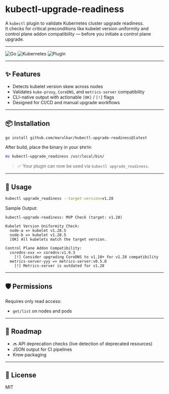 # kubectl-upgrade-readiness

A `kubectl` plugin to validate Kubernetes cluster upgrade readiness.  
It checks for critical preconditions like kubelet version uniformity and control plane addon compatibility — before you initiate a control plane upgrade.

---

![Go](https://img.shields.io/badge/Go-1.21%2B-blue?logo=go)
![Kubernetes](https://img.shields.io/badge/Kubernetes-1.25%2B-326ce5?logo=kubernetes)
![Plugin](https://img.shields.io/badge/kubectl-plugin-lightgrey?logo=kubernetes)

---

## ✨ Features

- Detects kubelet version skew across nodes
- Validates `kube-proxy`, `CoreDNS`, and `metrics-server` compatibility
- CLI-native output with actionable `[OK]` / `[!]` flags
- Designed for CI/CD and manual upgrade workflows

---

## 📦 Installation

```bash
go install github.com/marulkar/kubectl-upgrade-readiness@latest
````

After build, place the binary in your `$PATH`:

```bash
mv kubectl-upgrade_readiness /usr/local/bin/
```

> ✅ Your plugin can now be used via `kubectl upgrade_readiness`.

---

## 🚀 Usage

```bash
kubectl upgrade_readiness --target-version=v1.28
```

Sample Output:

```
kubectl-upgrade-readiness: MVP Check (target: v1.28)

Kubelet Version Uniformity Check:
  node-a => kubelet v1.28.5
  node-b => kubelet v1.28.5
  [OK] All kubelets match the target version.

Control Plane Addon Compatibility:
  coredns-xxx => coredns:v1.9.3
    [!] Consider upgrading CoreDNS to v1.10+ for v1.28 compatibility
  metrics-server-yyy => metrics-server:v0.5.0
    [!] Metrics-server is outdated for v1.28
```

---

## 🛡️ Permissions

Requires only read access:

* `get/list` on nodes and pods

---

## 🧭 Roadmap

* 🔜 API deprecation checks (live detection of deprecated resources)
* JSON output for CI pipelines
* Krew packaging


---

## 📄 License

MIT
